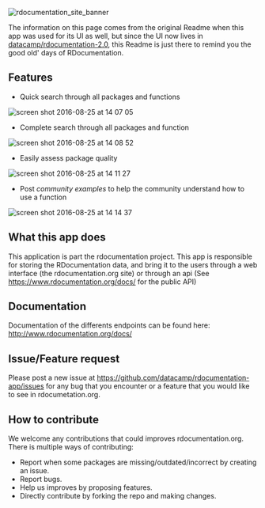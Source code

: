 ![rdocumentation_site_banner](https://cloud.githubusercontent.com/assets/1741726/17966806/d52c646a-6ac3-11e6-8f61-60379cfd70bb.png)

The information on this page comes from the original Readme when this app was used for its UI as well, but since the UI now lives in [datacamp/rdocumentation-2.0](https://github.com/datacamp/rdocumentation-2.0), this Readme is just there to remind you the good old' days of RDocumentation.

## Features

- Quick search through all packages and functions

![screen shot 2016-08-25 at 14 07 05](https://cloud.githubusercontent.com/assets/1741726/17968459/41bee176-6acd-11e6-9431-3aec36ffd8c8.png)

- Complete search through all packages and function

![screen shot 2016-08-25 at 14 08 52](https://cloud.githubusercontent.com/assets/1741726/17968498/7ce9a6aa-6acd-11e6-9276-4d5ced4523b3.png)

- Easily assess package quality

![screen shot 2016-08-25 at 14 11 27](https://cloud.githubusercontent.com/assets/1741726/17968583/df47301a-6acd-11e6-9a28-5167b768fbf1.png)

- Post _community examples_ to help the community understand how to use a function

![screen shot 2016-08-25 at 14 14 37](https://cloud.githubusercontent.com/assets/1741726/17968654/492bb8f2-6ace-11e6-8a64-c620e9e98efa.png)

## What this app does

This application is part the rdocumentation project. This app is responsible for storing the RDocumentation data, and bring it to the users through a web interface (the rdocumentation.org site) or through an api (See https://www.rdocumentation.org/docs/ for the public API)

## Documentation

Documentation of the differents endpoints can be found here: http://www.rdocumentation.org/docs/

## Issue/Feature request

Please post a new issue at https://github.com/datacamp/rdocumentation-app/issues for any bug that you encounter or a feature that you would like to see in rdocumetation.org.

## How to contribute

We welcome any contributions that could improves rdocumentation.org. There is multiple ways of contributing:

- Report when some packages are missing/outdated/incorrect by creating an issue.
- Report bugs.
- Help us improves by proposing features.
- Directly contribute by forking the repo and making changes.
